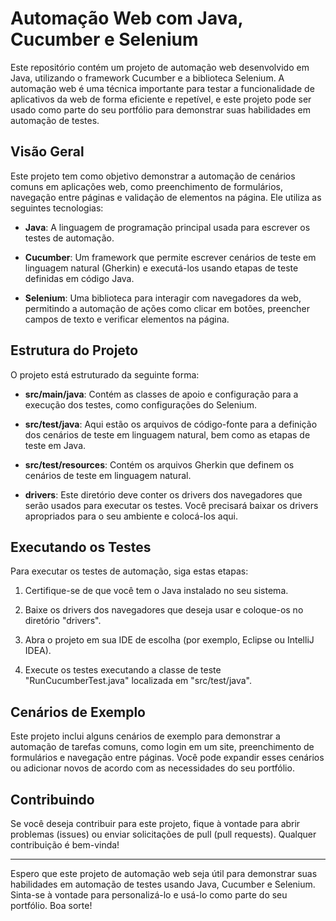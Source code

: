# Automação Web com Java, Cucumber e Selenium

Este repositório contém um projeto de automação web desenvolvido em Java, utilizando o framework Cucumber e a biblioteca Selenium. A automação web é uma técnica importante para testar a funcionalidade de aplicativos da web de forma eficiente e repetível, e este projeto pode ser usado como parte do seu portfólio para demonstrar suas habilidades em automação de testes.

## Visão Geral

Este projeto tem como objetivo demonstrar a automação de cenários comuns em aplicações web, como preenchimento de formulários, navegação entre páginas e validação de elementos na página. Ele utiliza as seguintes tecnologias:

- **Java**: A linguagem de programação principal usada para escrever os testes de automação.

- **Cucumber**: Um framework que permite escrever cenários de teste em linguagem natural (Gherkin) e executá-los usando etapas de teste definidas em código Java.

- **Selenium**: Uma biblioteca para interagir com navegadores da web, permitindo a automação de ações como clicar em botões, preencher campos de texto e verificar elementos na página.

## Estrutura do Projeto

O projeto está estruturado da seguinte forma:

- **src/main/java**: Contém as classes de apoio e configuração para a execução dos testes, como configurações do Selenium.

- **src/test/java**: Aqui estão os arquivos de código-fonte para a definição dos cenários de teste em linguagem natural, bem como as etapas de teste em Java.

- **src/test/resources**: Contém os arquivos Gherkin que definem os cenários de teste em linguagem natural.

- **drivers**: Este diretório deve conter os drivers dos navegadores que serão usados para executar os testes. Você precisará baixar os drivers apropriados para o seu ambiente e colocá-los aqui.

## Executando os Testes

Para executar os testes de automação, siga estas etapas:

1. Certifique-se de que você tem o Java instalado no seu sistema.

2. Baixe os drivers dos navegadores que deseja usar e coloque-os no diretório "drivers".

3. Abra o projeto em sua IDE de escolha (por exemplo, Eclipse ou IntelliJ IDEA).

4. Execute os testes executando a classe de teste "RunCucumberTest.java" localizada em "src/test/java".

## Cenários de Exemplo

Este projeto inclui alguns cenários de exemplo para demonstrar a automação de tarefas comuns, como login em um site, preenchimento de formulários e navegação entre páginas. Você pode expandir esses cenários ou adicionar novos de acordo com as necessidades do seu portfólio.

## Contribuindo

Se você deseja contribuir para este projeto, fique à vontade para abrir problemas (issues) ou enviar solicitações de pull (pull requests). Qualquer contribuição é bem-vinda!

---

Espero que este projeto de automação web seja útil para demonstrar suas habilidades em automação de testes usando Java, Cucumber e Selenium. Sinta-se à vontade para personalizá-lo e usá-lo como parte do seu portfólio. Boa sorte!

